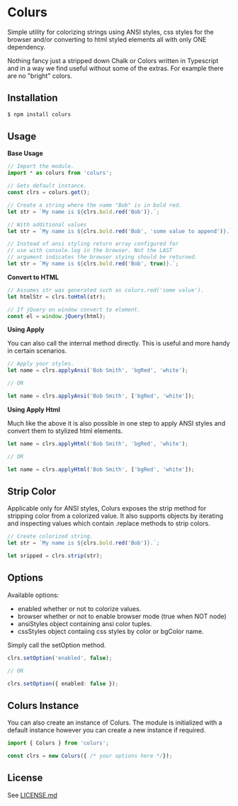 # Colurs

Simple utility for colorizing strings using ANSI styles, css styles for the browser and/or converting to html styled elements all with only ONE dependency.

Nothing fancy just a stripped down Chalk or Colors written in Typescript and in a way we find useful without some of the extras. For example there are no "bright" colors.

## Installation

```sh
$ npm install colurs
```

## Usage

**Base Usage**

```ts
// Import the module.
import * as colurs from 'colurs';

// Gets default instance.
const clrs = colurs.get();

// Create a string where the name "Bob" is in bold red.
let str = `My name is ${clrs.bold.red('Bob')}.`;

// With additional values
let str = `My name is ${clrs.bold.red('Bob', 'some value to append')}.`;

// Instead of ansi styling return array configured for
// use with console.log in the browser. Not the LAST
// argument indicates the browser stying should be returned.
let str = `My name is ${clrs.bold.red('Bob', true)}.`;
```

**Convert to HTML**

```ts
// Assumes str was generated such as colurs.red('some value').
let htmlStr = clrs.toHtml(str);

// If jQuery on window convert to element.
const el = window.jQuery(html);
```

**Using Apply**

You can also call the internal method directly. This is useful and more handy in certain scenarios.

```ts
// Apply your styles.
let name = clrs.applyAnsi('Bob Smith', 'bgRed', 'white');

// OR

let name = clrs.applyAnsi('Bob Smith', ['bgRed', 'white']);
```

**Using Apply Html**

Much like the above it is also possible in one step to apply ANSI styles and convert them to stylized html elements.

```ts
let name = clrs.applyHtml('Bob Smith', 'bgRed', 'white');

// OR

let name = clrs.applyHtml('Bob Smith', ['bgRed', 'white']);
```

## Strip Color

Applicable only for ANSI styles, Colurs exposes the strip method for stripping color from a colorized value.
It also supports objects by iterating and inspecting values which contain .replace methods to strip colors.

```ts
// Create colorized string.
let str = `My name is ${clrs.bold.red('Bob')}.`;

let sripped = clrs.strip(str);
```

## Options

Available options:

- enabled whether or not to colorize values.
- browser whether or not to enable browser mode (true when NOT node)
- ansiStyles object containing ansi color tuples.
- cssStyles object contaiing css styles by color or bgColor name.

Simply call the setOption method.

```ts
clrs.setOption('enabled', false);

// OR

clrs.setOption({ enabled: false });
```

## Colurs Instance

You can also create an instance of Colurs. The module is initialized with a default instance
however you can create a new instance if required.

```ts
import { Colurs } from 'colurs';

const clrs = new Colurs({ /* your options here */});
```

## License

See [LICENSE.md](License.md)



